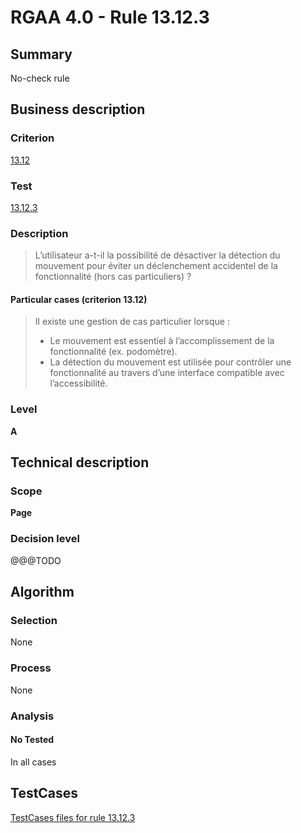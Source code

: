 # RGAA 4.0 - Rule 13.12.3

## Summary
No-check rule


## Business description

### Criterion
[13.12](https://www.numerique.gouv.fr/publications/rgaa-accessibilite/methode/criteres/#crit-13-12)

### Test
[13.12.3](https://www.numerique.gouv.fr/publications/rgaa-accessibilite/methode/criteres/#test-13-12-3)

### Description
> L’utilisateur a-t-il la possibilité de désactiver la détection du mouvement pour éviter un déclenchement accidentel de la fonctionnalité (hors cas particuliers) ?

#### Particular cases (criterion 13.12)
> Il existe une gestion de cas particulier lorsque :
> 
> * Le mouvement est essentiel à l’accomplissement de la fonctionnalité (ex. podomètre).
> * La détection du mouvement est utilisée pour contrôler une fonctionnalité au travers d’une interface compatible avec l’accessibilité.

### Level
**A**


## Technical description

### Scope
**Page**

### Decision level
@@@TODO


## Algorithm

### Selection
None

### Process
None

### Analysis

#### No Tested
In all cases


##  TestCases

[TestCases files for rule 13.12.3](https://gitlab.com/asqatasun/Asqatasun/-/tree/v5/rules/rules-rgaa4.0/src/test/resources/testcases/rgaa40//Rgaa40Rule131203/)


